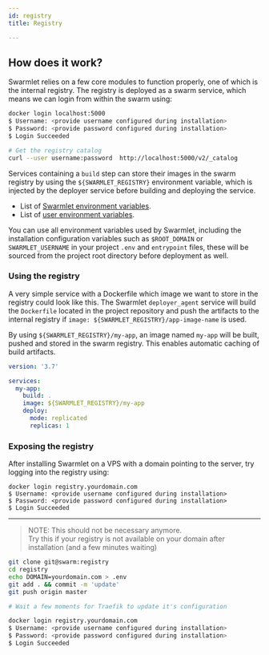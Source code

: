 ```yaml
---
id: registry
title: Registry

---
```


## How does it work?
Swarmlet relies on a few core modules to function properly, one of which is the internal registry. The registry is deployed as a swarm service, which means we can login from within the swarm using:
```bash
docker login localhost:5000
$ Username: <provide username configured during installation>
$ Password: <provide password configured during installation>
$ Login Succeeded

# Get the registry catalog
curl --user username:password  http://localhost:5000/v2/_catalog
``` 

Services containing a `build` step can store their images in the swarm registry by using the `${SWARMLET_REGISTRY}` environment variable, which is injected by the deployer service before building and deploying the service.  
- List of [Swarmlet environment variables](https://github.com/swarmlet/swarmlet/blob/da4c65241eb12197267b36f9e65a02ec225bc304/src/constants#L11-L30).  
- List of [user environment variables](https://github.com/swarmlet/swarmlet/blob/da4c65241eb12197267b36f9e65a02ec225bc304/install#L30-L39).  

You can use all environment variables used by Swarmlet, including the installation configuration variables such as `$ROOT_DOMAIN` or `SWARMLET_USERNAME` in your project `.env` and `entrypoint` files, these will be sourced from the project root directory before deployment as well.  

### Using the registry
A very simple service with a Dockerfile which image we want to store in the registry could look like this. The Swarmlet `deployer_agent` service will build the `Dockerfile` located in the project repository and push the artifacts to the internal registry if `image: ${SWARMLET_REGISTRY}/app-image-name` is used.  

By using `${SWARMLET_REGISTRY}/my-app`, an image named `my-app` will be built, pushed and stored in the swarm registry. This enables automatic caching of build artifacts.
```yml
version: '3.7'

services:
  my-app:
    build: .
    image: ${SWARMLET_REGISTRY}/my-app
    deploy:
      mode: replicated
      replicas: 1
```
### Exposing the registry
After installing Swarmlet on a VPS with a domain pointing to the server, try logging into the registry using:
```
docker login registry.yourdomain.com
$ Username: <provide username configured during installation>
$ Password: <provide password configured during installation>
$ Login Succeeded
```

---

> NOTE: This should not be necessary anymore.  
Try this if your registry is not available on your domain after installation (and a few minutes waiting)

```bash
git clone git@swarm:registry
cd registry
echo DOMAIN=yourdomain.com > .env
git add . && commit -m 'update'
git push origin master

# Wait a few moments for Traefik to update it's configuration

docker login registry.yourdomain.com
$ Username: <provide username configured during installation>
$ Password: <provide password configured during installation>
$ Login Succeeded
```
